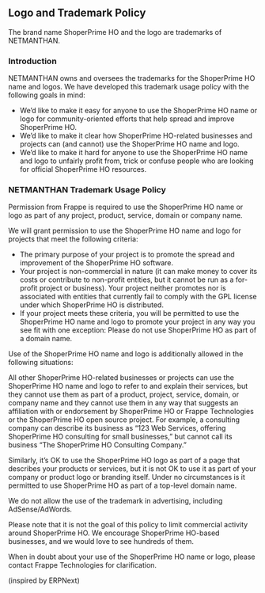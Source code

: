 ## Logo and Trademark Policy

The brand name ShoperPrime HO and the logo are trademarks of NETMANTHAN.

### Introduction

NETMANTHAN owns and oversees the trademarks for the ShoperPrime HO name and logos. We have developed this trademark usage policy with the following goals in mind:

- We’d like to make it easy for anyone to use the ShoperPrime HO name or logo for community-oriented efforts that help spread and improve ShoperPrime HO.
- We’d like to make it clear how ShoperPrime HO-related businesses and projects can (and cannot) use the ShoperPrime HO name and logo.
- We’d like to make it hard for anyone to use the ShoperPrime HO name and logo to unfairly profit from, trick or confuse people who are looking for official ShoperPrime HO resources.

### NETMANTHAN Trademark Usage Policy

Permission from Frappe is required to use the ShoperPrime HO name or logo as part of any project, product, service, domain or company name.

We will grant permission to use the ShoperPrime HO name and logo for projects that meet the following criteria:

- The primary purpose of your project is to promote the spread and improvement of the ShoperPrime HO software.
- Your project is non-commercial in nature (it can make money to cover its costs or contribute to non-profit entities, but it cannot be run as a for-profit project or business).
Your project neither promotes nor is associated with entities that currently fail to comply with the GPL license under which ShoperPrime HO is distributed.
- If your project meets these criteria, you will be permitted to use the ShoperPrime HO name and logo to promote your project in any way you see fit with one exception: Please do not use ShoperPrime HO as part of a domain name.

Use of the ShoperPrime HO name and logo is additionally allowed in the following situations:

All other ShoperPrime HO-related businesses or projects can use the ShoperPrime HO name and logo to refer to and explain their services, but they cannot use them as part of a product, project, service, domain, or company name and they cannot use them in any way that suggests an affiliation with or endorsement by ShoperPrime HO or Frappe Technologies or the ShoperPrime HO open source project. For example, a consulting company can describe its business as “123 Web Services, offering ShoperPrime HO consulting for small businesses,” but cannot call its business “The ShoperPrime HO Consulting Company.”

Similarly, it’s OK to use the ShoperPrime HO logo as part of a page that describes your products or services, but it is not OK to use it as part of your company or product logo or branding itself. Under no circumstances is it permitted to use ShoperPrime HO as part of a top-level domain name.

We do not allow the use of the trademark in advertising, including AdSense/AdWords.

Please note that it is not the goal of this policy to limit commercial activity around ShoperPrime HO. We encourage ShoperPrime HO-based businesses, and we would love to see hundreds of them.

When in doubt about your use of the ShoperPrime HO name or logo, please contact Frappe Technologies for clarification.

(inspired by ERPNext)
